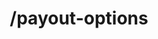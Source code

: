 ---
title: /payout-options
position_number: 1
type: post
description: Retreive all the payout options allowed for country, currency and amounts limits.

content_markdown: |-
  #### Direct API payout options endpoint

  {: .info }
  https://api.{env}.kibramoa.net/payout-options

  This endpoint returns all payout options based on a country. It's a POST request with a json body specifing country, currency and amount for the payout.  
  You can review the request and responses from kibramoa API on the right side.

  {: .info }
  **Note**: The `Content-Type` header should be set to `application/json` along with the merchant API key

  Request parameters:

  | Field   | Type   | Description                        |
  | ------- | ------ | ---------------------------------- |
  | *country | string(2) | Country code ISO alpha 2. |
  | *currency | string(3) | Currency code ISO alpha 3. |
  | *amount | integer | Amount in decimal format, I.E: 100 = 1$ |

  Success response have the following schema:

  | Field   | Type   | Description                        |
  | ------- | ------ | ---------------------------------- |
  | currencies | array | Array of strings indicating the currencies allowed. | 
  | arrivalCurrency | string | Currency of used by the destination account. | 
  | name | string | Name of the payout option. | 
  | logo | string | Payment option logo url. | 
  | formInputs | array | Array that represent a set of input fields to be filled by end-user. Refer [Test Data](#payoutsPayoutFormData) section for futher details. | 

right_code_blocks:
  - code_block: |1-    
     {
        "country": "BR",
        "currency": "BRL",
        "amount": 1500
     }
    title: Request
    language: json
  - code_block: |2-
      [
        {
        "name": "Bank Transfer",
        "logo": null,
        "currencies": [
            "USD",
            "EUR",
            "GBP",
            "BRL"
        ],
        "arrivalCurrency": "BRL",
        .....
        },
        {
        "name": "PIX",
        "logo": "https://kibramoa-sandbox...pix-1661669301772-400px.png",
        "currencies": [
            "USD",
            "EUR",
            "GBP",
            "BRL"
        ],
        "arrivalCurrency": "BRL",
        "formInputs": [
            {
                "label": "Beneficiary's name",
                "name": "name",
                "type": "string",
                "values": [],
                "required": true,
                "validations": {
                    "minLength": 5,
                    "maxLength": 100
                }
            },
            {
                "label": "Beneficiary's phone",
                "name": "phone",
                "type": "string",
                "values": [],
                "required": false,
                "validations": null
            },
        ],
        .....
        }
      ]
    title: Response
    language: json
  - code_block: |3-    
         {
            "statusCode": 400,
            "message": [
              "Country must be 2 alpha character ISO country code."
            ]
          }
    title: Error 400
    language: json
   
---